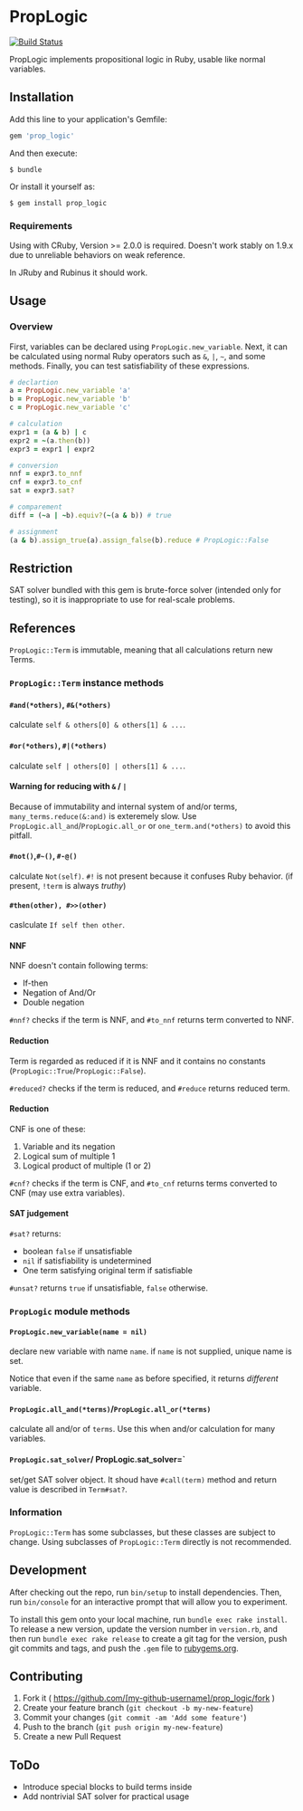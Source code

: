 # PropLogic

[![Build Status](https://travis-ci.org/jkr2255/prop_logic.svg?branch=master)](https://travis-ci.org/jkr2255/prop_logic)

PropLogic implements propositional logic in Ruby, usable like normal variables.

## Installation

Add this line to your application's Gemfile:

```ruby
gem 'prop_logic'
```

And then execute:

    $ bundle

Or install it yourself as:

    $ gem install prop_logic

### Requirements
Using with CRuby, Version >= 2.0.0 is required. Doesn't work stably on 1.9.x due to unreliable behaviors on weak reference.

In JRuby and Rubinus it should work.

## Usage
### Overview
First, variables can be declared using `PropLogic.new_variable`. Next, it can be calculated using normal Ruby operators
such as `&`, `|`, `~`, and some methods. Finally, you can test satisfiability of these expressions.

```ruby
# declartion
a = PropLogic.new_variable 'a'
b = PropLogic.new_variable 'b'
c = PropLogic.new_variable 'c'

# calculation
expr1 = (a & b) | c
expr2 = ~(a.then(b))
expr3 = expr1 | expr2

# conversion
nnf = expr3.to_nnf
cnf = expr3.to_cnf
sat = expr3.sat?

# comparement
diff = (~a | ~b).equiv?(~(a & b)) # true

# assignment
(a & b).assign_true(a).assign_false(b).reduce # PropLogic::False
```

## Restriction
SAT solver bundled with this gem is brute-force solver (intended only for testing), so it is inappropriate to use for
real-scale problems.

## References
`PropLogic::Term` is immutable, meaning that all calculations return new Terms.
### `PropLogic::Term` instance methods
#### `#and(*others)`, `#&(*others)`
calculate `self & others[0] & others[1] & ...`.
#### `#or(*others)`, `#|(*others)`
calculate `self | others[0] | others[1] & ...`.

#### Warning for reducing with `&` / `|`
Because of immutability and internal system of and/or terms, `many_terms.reduce(&:and)` is exteremely slow.
Use `PropLogic.all_and`/`PropLogic.all_or` or `one_term.and(*others)` to avoid this pitfall.

#### `#not()`,`#~()`, `#-@()`
calculate `Not(self)`. `#!` is not present because it confuses Ruby behavior. (if present, `!term` is always *truthy*)

#### `#then(other), #>>(other)`
caslculate `If self then other`.

#### NNF
NNF doesn't contain following terms:
- If-then
- Negation of And/Or
- Double negation

`#nnf?` checks if the term is NNF, and `#to_nnf` returns term converted to NNF.

#### Reduction
Term is regarded as reduced if it is NNF and it contains no constants (`PropLogic::True`/`PropLogic::False`).

`#reduced?` checks if the term is reduced, and `#reduce` returns reduced term.

#### Reduction
CNF is one of these:
1. Variable and its negation
2. Logical sum of multiple 1
3. Logical product of multiple (1 or 2)

`#cnf?` checks if the term is CNF, and `#to_cnf` returns terms converted to CNF (may use extra variables).

#### SAT judgement
`#sat?` returns:
- boolean `false` if unsatisfiable
- `nil` if satisfiability is undetermined
- One term satisfying original term if satisfiable

`#unsat?` returns `true` if unsatisfiable, `false` otherwise.

### `PropLogic` module methods
#### `PropLogic.new_variable(name = nil)`
declare new variable with name `name`. if `name` is not supplied, unique name is set.

Notice that even if the same `name` as before specified, it returns *different* variable.

#### `PropLogic.all_and(*terms)`/`PropLogic.all_or(*terms)`
calculate all and/or of `terms`. Use this when and/or calculation for many variables.

#### `PropLogic.sat_solver`/ PropLogic.sat_solver=`
set/get SAT solver object. It shoud have `#call(term)` method and return value is described in `Term#sat?`.

### Information
`PropLogic::Term` has some subclasses, but these classes are subject to change.
Using subclasses of `PropLogic::Term` directly is not recommended.

## Development

After checking out the repo, run `bin/setup` to install dependencies. Then, run `bin/console` for an interactive prompt that will allow you to experiment.

To install this gem onto your local machine, run `bundle exec rake install`. To release a new version, update the version number in `version.rb`, and then run `bundle exec rake release` to create a git tag for the version, push git commits and tags, and push the `.gem` file to [rubygems.org](https://rubygems.org).

## Contributing

1. Fork it ( https://github.com/[my-github-username]/prop_logic/fork )
2. Create your feature branch (`git checkout -b my-new-feature`)
3. Commit your changes (`git commit -am 'Add some feature'`)
4. Push to the branch (`git push origin my-new-feature`)
5. Create a new Pull Request

## ToDo

- Introduce special blocks to build terms inside
- Add nontrivial SAT solver for practical usage

